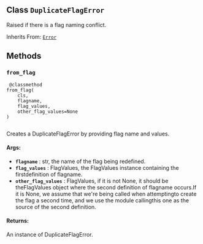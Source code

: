 

## Class  `DuplicateFlagError` 
Raised if there is a flag naming conflict.

Inherits From: [ `Error` ](https://tensorflow.google.cn/api_docs/python/tf/compat/v1/flags/Error)

## Methods


###  `from_flag` 


```
 @classmethod
from_flag(
    cls,
    flagname,
    flag_values,
    other_flag_values=None
)
 
```

Creates a DuplicateFlagError by providing flag name and values.

#### Args:
- **`flagname`** : str, the name of the flag being redefined.
- **`flag_values`** : FlagValues, the FlagValues instance containing the firstdefinition of flagname.
- **`other_flag_values`** : FlagValues, if it is not None, it should be theFlagValues object where the second definition of flagname occurs.If it is None, we assume that we're being called when attemptingto create the flag a second time, and we use the module callingthis one as the source of the second definition.


#### Returns:
An instance of DuplicateFlagError.

